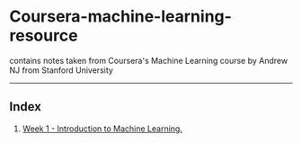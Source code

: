 # Coursera-machine-learning-resource

contains notes taken from Coursera's Machine Learning course by Andrew NJ from Stanford University

---

## Index

1. [Week 1 - Introduction to Machine Learning.](./week-1)
